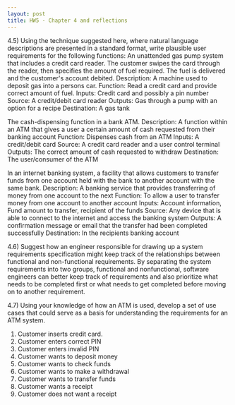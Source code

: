 ```yaml
---
layout: post
title: HW5 - Chapter 4 and reflections
---
```


4.5) Using the technique suggested here, where natural language descriptions are presented in a standard format, write plausible user requirements for the following functions: 
An unattended gas pump system that includes a credit card reader. The customer swipes the card through the reader, then specifies the amount of fuel required. The fuel is delivered and the customer's account debited. 
Description: A machine used to deposit gas into a persons car.
Function: Read a credit card and provide correct amount of fuel.
Inputs: Credit card and possibly a pin number
Source: A credit/debit card reader
Outputs: Gas through a pump with an option for a recipe 
Destination: A gas tank

The cash-dispensing function in a bank ATM.
Description: A function within an ATM that gives a user a certain amount of cash requested from their banking account
Function: Dispenses cash from an ATM
Inputs: A credit/debit card
Source: A credit card reader and a user control terminal
Outputs: The correct amount of cash requested to withdraw
Destination: The user/consumer of the ATM

In an internet banking system, a facility that allows customers to transfer funds from one account held with the bank to another account with the same bank.
Description: A banking service that provides transferring of money from one account to the next
Function: To allow a user to transfer money from one account to another account
Inputs: Account information, Fund amount to transfer, recipient of the funds
Source: Any device that is able to connect to the internet and access the banking system
Outputs: A confirmation message or email that the transfer had been completed successfully
Destination: In the recipients banking account

4.6) Suggest how an engineer responsible for drawing up a system requirements specification might keep track of the relationships between functional and non-functional requirements. 
By separating the system requirements into two groups, functional and nonfunctional, software engineers can better keep track of requirements and also prioritize what needs to be completed first or what needs to get completed before moving on to another requirement.

4.7) Using your knowledge of how an ATM is used, develop a set of use cases that could serve as a basis for understanding the requirements for an ATM system. 
1. Customer inserts credit card.
2. Customer enters correct PIN
3. Customer enters invalid PIN
4. Customer wants to deposit money
5. Customer wants to check funds
6. Customer wants to make a withdrawal
7. Customer wants to transfer funds
8. Customer wants a receipt
9. Customer does not want a receipt

